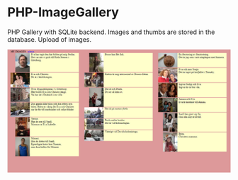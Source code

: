 # PHP-ImageGallery
PHP Gallery with SQLite backend. Images and thumbs are stored in the database. Upload of images.

![](images/gallery1.jpg)
